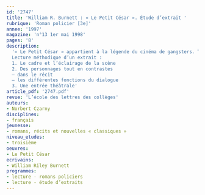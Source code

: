 ```yaml
---
id: '2747'
title: 'William R. Burnett : « Le Petit César ». Étude d’extrait '
rubrique: 'Roman policier [3e]'
annee: '1997'
magazine: 'n°13 1er mai 1998'
pages: '8'
description: 
  '« Le Petit César » appartient à la légende du cinéma de gangsters. Tourné par Mervyn LeRoy en 1931, ce film est un modèle du genre. L’auteur du scénario, W. R. Burnett, est aussi romancier. Il a publié « Le Petit César » en 1928. Burnett appartient à la première vague du roman noir américain. La figure d’Al Capone incarne l’époque. Il détient, dans Chicago, le pouvoir d’un général. Et comme son modèle antique, il rêve de devenir empereur. On ne s’étonnera donc pas de retrouver sous un autre nom le célèbre gangster…
  Lecture méthodique d’un extrait :
  1. Le cadre et l’éclairage de la scène
  2. Des personnages tout en contrastes
  – dans le récit
  – les différentes fonctions du dialogue
  3. Une entrée théâtrale'
article_pdf: '2747.pdf'
revue: 'L’école des lettres des collèges'
auteurs:
- Norbert Czarny
disciplines:
- français
jeunesse:
- romans, récits et nouvelles « classiques »
niveau_etudes:
- troisième
oeuvres:
- Le Petit César
ecrivains:
- William Riley Burnett
programmes:
- lecture - romans policiers
- lecture - étude d’extraits
---
```

